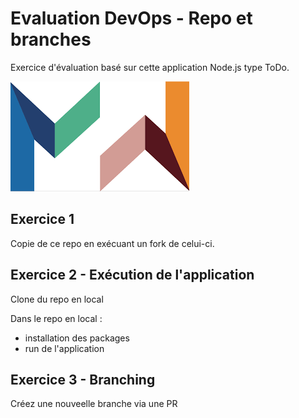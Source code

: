 # Evaluation DevOps - Repo et branches

Exercice d'évaluation basé sur cette application Node.js type ToDo.

![mewo](public/icons/mewo.png)

## Exercice 1

Copie de ce repo en exécuant un fork de celui-ci.

## Exercice 2 - Exécution de l'application

Clone du repo en local

Dans le repo en local :
- installation des packages
- run de l'application

## Exercice 3 - Branching

Créez une nouveelle branche via une PR


